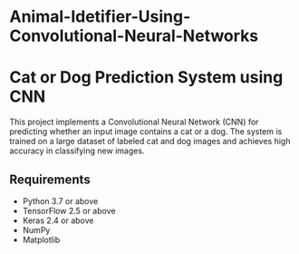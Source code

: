 # Animal-Idetifier-Using-Convolutional-Neural-Networks
# Cat or Dog Prediction System using CNN

This project implements a Convolutional Neural Network (CNN) for predicting whether an input image contains a cat or a dog. The system is trained on a large dataset of labeled cat and dog images and achieves high accuracy in classifying new images.

## Requirements

- Python 3.7 or above
- TensorFlow 2.5 or above
- Keras 2.4 or above
- NumPy
- Matplotlib


